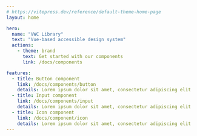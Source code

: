 ```yaml
---
# https://vitepress.dev/reference/default-theme-home-page
layout: home

hero:
  name: "VWC Library"
  text: "Vue-based accessible design system"
  actions:
    - theme: brand
      text: Get started with our components
      link: /docs/components

features:
  - title: Button component
    link: /docs/components/button
    details: Lorem ipsum dolor sit amet, consectetur adipiscing elit
  - title: Input component
    link: /docs/components/input
    details: Lorem ipsum dolor sit amet, consectetur adipiscing elit
  - title: Icon component
    link: /docs/component/icon
    details: Lorem ipsum dolor sit amet, consectetur adipiscing elit
---
```

